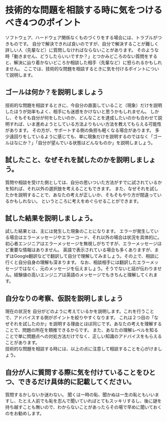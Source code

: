 # 技術的な問題を相談する時に気をつけるべき4つのポイント
ソフトウェア、ハードウェア関係なくものづくりをする場合には、トラブルがつきものです。  自分で解決できれば良いのですが、自分で解決することが難しく詳しい人（先輩など）に質問しなければならないことがあります。  そのような時「動きません、どうしたらいいですか？」とつかみどころのない質問をすると、解決に辿り着かないどころか相談した相手（先輩など）に怒られるかもしれません。  ここでは、技術的な問題を相談するときに気を付けるポイントについて説明します。
## ゴールは何か？を説明しましょう
技術的な問題を相談するときに、今自分の直面していること（現象）だけを説明したほうが効率もよく、相手にも迷惑をかけないと思うかもしれません。  しかし、そもそも自分が何をしたいのか、どんなことを達成したいのかも合わせて説明すれば、いま進めようとしている方法よりもいい方法を教えてもらえる可能性があります。  その方が、サポートする側の負担も軽くなる場合があります。  多少遠回りをしているように感じても、単に現象だけを説明するのではなく「ゴールはなにか？」「自分が望んでいる状態はどんなものか」を説明しましょう。
## 試したこと、なぜそれを試したのかを説明しましょう。
質問や相談を受けた側としては、自分の思いついた方法がすでに試されているかを知れば、それ以外の選択肢を考えることもできます。  また、なぜそれを試したかを説明することで、あなたの考えが正しいか、そもそもやり方が間違っているかもしれない。  というところに考えをめぐらせることができます。
## 試した結果を説明しましょう。
試した結果とは、主には発生した現象のことになります。  エラーが発生している場合はエラーメッセージやエラーコード、それ以外の場合は状況を具体的に。  初心者エンジニアはエラーメッセージを無視しがちですが、エラーメッセージほど重要な情報はありません。  英語で表示されている場合も多くありますが、まずはGoogle翻訳などで翻訳して自分で理解してみましょう。その上で、相談に行くと自分自身の理解も深まります。  なお、相談相手には翻訳したエラーメッセージではなく、元のメッセージを伝えましょう。そうでないと話が伝わりません。経験値の高いエンジニアは英語のメッセージでもきちんと理解してくれます。
## 自分なりの考察、仮説を説明しましょう
現在の状況を
自分がどのように考えているかを説明します。これを行うことで、アドバイスする側がポイントを絞りやすくなります。  これは２つ目の「なぜそれを試したのか」を説明する理由とほぼ同じです。あなたの考えを理解することで、問題の所在を類推できるからです。  また、あなたの理解レベルを知ることで単に問題点への対処方法だけでなく、正しい知識のアドバイスをもらえることがあります。  
技術的な問題を相談する時には、以上の点に注意して相談することを心がけましょう。
## 自分が人に質問する際に気を付けていることをひとつ、できるだけ具体的に記載してください。
質問するかしないか迷わない。  聞くは一時の恥、聞かぬは一生の恥ともいいますし、たとえ人前でも恥を忍んで聞いていればとてもスッキリするし、後に謎を持ち越すことも無いので、わからないことがあったらその場で早めに聞いておくのをお勧めします。